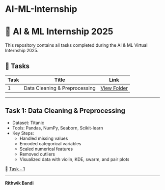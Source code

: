 # AI-ML-Internship
# 🤖 AI & ML Internship 2025

This repository contains all tasks completed during the AI & ML Virtual Internship 2025.

## 📁 Tasks

| Task | Title                        | Link                                   |
|------|------------------------------|----------------------------------------|
| 1    | Data Cleaning & Preprocessing | [View Folder](https://github.com/RickyBandi/AI-ML-Internship/blob/main/Task-1/task-1.ipynb) |


---

## Task 1: Data Cleaning & Preprocessing

- Dataset: Titanic
- Tools: Pandas, NumPy, Seaborn, Scikit-learn
- Key Steps:
  - Handled missing values
  - Encoded categorical variables
  - Scaled numerical features
  - Removed outliers
  - Visualized data with violin, KDE, swarm, and pair plots

🔗 [Task - 1](https://github.com/RickyBandi/AI-ML-Internship/blob/main/Task-1/task-1.ipynb)

---

**Rithwik Bandi**  
